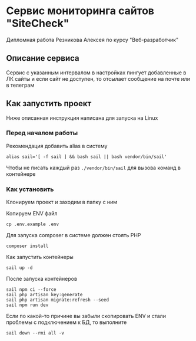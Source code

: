 # Сервис мониторинга сайтов "SiteCheck"
Дипломная работа Резникова Алексея по курсу "Веб-разработчик"

## Описание сервиса
Сервис с указанным интервалом в настройках пингует добавленные в ЛК сайты и если сайт не доступен, то отсылает сообщение на почте или в телеграм

## Как запустить проект
Ниже описанная инструкция написана для запуска на Linux

### Перед началом работы
Рекомендация добавить alias в систему

```
alias sail='[ -f sail ] && bash sail || bash vendor/bin/sail'
```

Чтобы не писать каждый раз `./vendor/bin/sail` для вызова команд в контейнере

### Как установить

Клонируем проект и заходим в папку с ним


Копируем ENV файл
```
cp .env.example .env
```

Для запуска composer в системе должен стоять PHP

```shell
composer install
```

Как запустить контейнеры

```shell
sail up -d
```

После запуска контейнеров

```shell
sail npm ci --force
sail php artisan key:generate
sail php artisan migrate:refresh --seed
sail npm run dev
```

Если по какой-то причине вы забыли скопировать ENV и стали проблемы с подключением к БД, то выполните

```shell
sail down --rmi all -v
```
